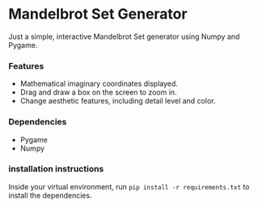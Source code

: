 # Mandelbrot Set Generator
Just a simple, interactive Mandelbrot Set generator using Numpy and Pygame.

### Features
- Mathematical imaginary coordinates displayed.
- Drag and draw a box on the screen to zoom in.
- Change aesthetic features, including detail level and color.

### Dependencies
- Pygame
- Numpy

### installation instructions
Inside your virtual environment, run
`pip install -r requirements.txt`
to install the dependencies.
